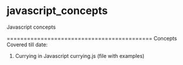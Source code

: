 # javascript_concepts
Javascript concepts


===========================================
Concepts Covered till date:
1. Currying in Javascript
   currying.js (file with examples)